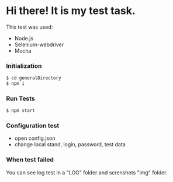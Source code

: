 # Hi there! It is my test task.
This test was used:
  - Node.js
  - Selenium-webdriver
  - Mocha
### Initialization
```sh
$ cd generalDirectory
$ npm i
```
### Run Tests
```sh
$ npm start
```
### Configuration test
 - open config.json
 - change local stand, login, password, test data
 
### When test failed
 You can see log test in a "LOG" folder and screnshots "img" folder.
